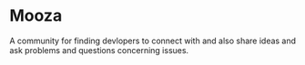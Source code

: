 # Mooza 
A community for finding devlopers to connect with and also share ideas and ask problems and questions concerning issues.